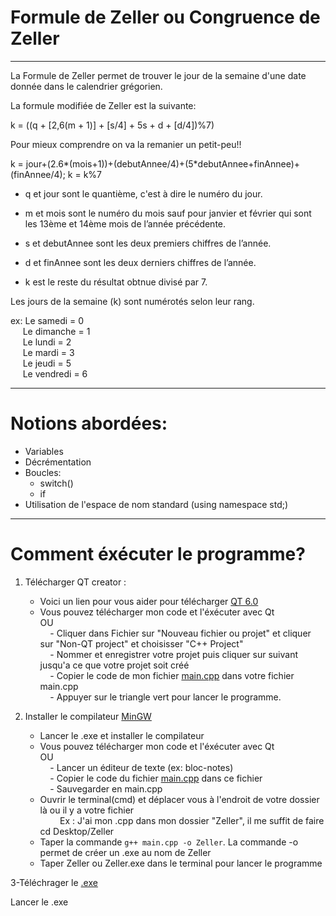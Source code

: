# Formule de Zeller ou Congruence de Zeller

--------------------------

La Formule de Zeller permet de trouver le jour de la semaine d'une date donnée dans le calendrier grégorien.

La formule modifiée de Zeller est la suivante:

k = ((q + [2,6(m + 1)] + [s/4] + 5s + d + [d/4])%7)

Pour mieux comprendre on va la remanier un petit-peu!!

k = jour+(2.6*(mois+1))+(debutAnnee/4)+(5*debutAnnee+finAnnee)+(finAnnee/4);
k = k%7

- q et jour sont le quantième, c'est à dire le numéro du jour.

- m et mois sont le numéro du mois sauf pour janvier et février qui sont les 13ème et 14ème mois de l’année précédente.

- s et debutAnnee sont les deux premiers chiffres de l’année.

- d et finAnnee sont les deux derniers chiffres de l’année.

- k est le reste du résultat obtnue divisé par 7.

Les jours de la semaine (k) sont numérotés selon leur rang.

ex: Le samedi = 0<br>
    &nbsp;&nbsp;&nbsp;&nbsp;&nbsp;Le dimanche = 1<br>
    &nbsp;&nbsp;&nbsp;&nbsp;&nbsp;Le lundi = 2<br>
    &nbsp;&nbsp;&nbsp;&nbsp;&nbsp;Le mardi = 3<br>
    &nbsp;&nbsp;&nbsp;&nbsp;&nbsp;Le jeudi = 5<br>
    &nbsp;&nbsp;&nbsp;&nbsp;&nbsp;Le vendredi = 6

--------------------------------

# Notions abordées:

- Variables
- Décrémentation
- Boucles:
    - switch()
    - if<br>   
- Utilisation de l'espace de nom standard (using namespace std;)

-------------------------------------------
# Comment éxécuter le programme?
1. Télécharger QT creator :

    - Voici un lien pour vous aider pour télécharger [QT 6.0](https://guillaumebelz.github.io/qt6/installation/)<br>
    - Vous pouvez télécharger mon code et l'éxécuter avec Qt<br>
OU<br>
&nbsp;&nbsp;&nbsp; - Cliquer dans Fichier sur "Nouveau fichier ou projet" et cliquer sur "Non-QT project" et choisisser "C++ Project"<br>
&nbsp;&nbsp;&nbsp; - Nommer et enregistrer votre projet puis cliquer sur suivant jusqu'a ce que votre projet soit créé<br>
&nbsp;&nbsp;&nbsp; - Copier le code de mon fichier [main.cpp](https://github.com/Kuai-sama/Formule-de-Zeller/blob/main/main.cpp) dans votre fichier main.cpp<br>
&nbsp;&nbsp;&nbsp; - Appuyer sur le triangle vert pour lancer le programme.
      
2. Installer le compilateur [MinGW](https://sourceforge.net/projects/mingw/files/latest/download)
 
    - Lancer le .exe et installer le compilateur
    - Vous pouvez télécharger mon code et l'éxécuter avec Qt<bR>
OU<br>
&nbsp;&nbsp;&nbsp; - Lancer un éditeur de texte (ex: bloc-notes)<br>
&nbsp;&nbsp;&nbsp; - Copier le code du fichier [main.cpp](https://github.com/Kuai-sama/Formule-de-Zeller/blob/main/main.cpp) dans ce fichier<br>
&nbsp;&nbsp;&nbsp; - Sauvegarder en main.cpp<br>
    - Ouvrir le terminal(cmd) et déplacer vous à l'endroit de votre dossier là ou il y a votre fichier<br>
    &nbsp;&nbsp;&nbsp;&nbsp;&nbsp;&nbsp;&nbsp;&nbsp;Ex : J'ai mon .cpp dans mon dossier "Zeller", il me suffit de faire cd Desktop/Zeller
    - Taper la commande `g++ main.cpp -o Zeller`. La commande -o permet de créer un .exe au nom de Zeller
    - Taper Zeller ou Zeller.exe dans le terminal pour lancer le programme
 
 3-Téléchrager le [.exe](https://github.com/Kuai-sama/Formule-de-Zeller/blob/main/Zeller.exe)
 
 Lancer le .exe
